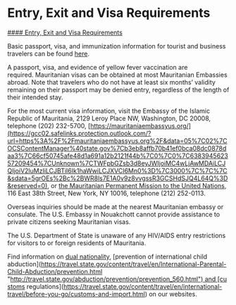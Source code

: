 # Entry, Exit and Visa Requirements

[#### Entry, Exit and Visa Requirements](javascript:void(0); "Entry, Exit and Visa Requirements")

Basic passport, visa, and immunization information for tourist and business travelers can be found [here](https://wwwnc.cdc.gov/travel/destinations/list).

A passport, visa, and evidence of yellow fever vaccination are required. Mauritanian visas can be obtained at most Mauritanian Embassies abroad. Note that travelers who do not have at least six months’ validity remaining on their passport may be denied entry, regardless of the length of their intended stay.

For the most current visa information, visit the Embassy of the Islamic Republic of Mauritania, 2129 Leroy Place NW, Washington, DC 20008, telephone (202) 232-5700, [https://mauritaniaembassyus.org/](https://gcc02.safelinks.protection.outlook.com/?url=https%3A%2F%2Fmauritaniaembassyus.org%2F&data=05%7C02%7COCSContentManager%40state.gov%7Cb3eb8affb70b41ef0bca08dc0878daa3%7C66cf50745afe48d1a691a12b2121f44b%7C0%7C0%7C638394562357209454%7CUnknown%7CTWFpbGZsb3d8eyJWIjoiMC4wLjAwMDAiLCJQIjoiV2luMzIiLCJBTiI6Ik1haWwiLCJXVCI6Mn0%3D%7C3000%7C%7C%7C&sdata=5grOEs%2Bc%2BWR8ls7E1A0v9z8vvgssR3GCSHdSJQ4L64Q%3D&reserved=0), or [the Mauritanian Permanent Mission to the United Nations](https://www.un.int/mauritania/), 116 East 38th Street, New York, NY 10016, telephone (212) 252-0113.

Overseas inquiries should be made at the nearest Mauritanian embassy or consulate. The U.S. Embassy in Nouakchott cannot provide assistance to private citizens seeking Mauritanian visas.

The U.S. Department of State is unaware of any HIV/AIDS entry restrictions for visitors to or foreign residents of Mauritania.

Find information on [dual nationality](https://travel.state.gov/content/travel/en/international-travel/before-you-go/travelers-with-special-considerations/Dual-Nationality-Travelers.html "http://travel.state.gov/travel/cis_pa_tw/cis/cis_1753.html"), [prevention of international child abduction](https://travel.state.gov/content/travel/en/International-Parental-Child-Abduction/prevention.html "http://travel.state.gov/abduction/prevention/prevention_560.html") and [customs regulations](https://travel.state.gov/content/travel/en/international-travel/before-you-go/customs-and-import.html) on our websites.